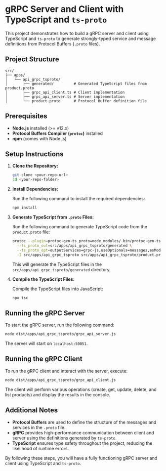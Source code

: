 # gRPC Server and Client with TypeScript and `ts-proto`

This project demonstrates how to build a gRPC server and client using TypeScript and `ts-proto` to generate strongly-typed service and message definitions from Protocol Buffers (`.proto` files).

## Project Structure

```
src/
├── apps/
│   └── api_grpc_tsproto/
│       ├── generated/         # Generated TypeScript files from product.proto
│       ├── grpc_api_client.ts # Client implementation
│       ├── grpc_api_server.ts # Server implementation
│       └── product.proto      # Protocol Buffer definition file
```

## Prerequisites

- **Node.js** installed (>= v12.x)
- **Protocol Buffers Compiler (`protoc`)** installed
- **npm** (comes with Node.js)

## Setup Instructions

1. **Clone the Repository:**

   ```bash
   git clone <your-repo-url>
   cd <your-repo-folder>
   ```

2. **Install Dependencies:**

   Run the following command to install the required dependencies:

   ```bash
   npm install
   ```

3. **Generate TypeScript from `.proto` Files:**

   Run the following command to generate TypeScript code from the `product.proto` file:

   ```bash
   protoc --plugin=protoc-gen-ts_proto=node_modules/.bin/protoc-gen-ts_proto \
     --ts_proto_out=src/apps/api_grpc_tsproto/generated \
     --ts_proto_opt=outputServices=grpc-js,useOptionals=messages,esModuleInterop=true \
     -I src/apps/api_grpc_tsproto src/apps/api_grpc_tsproto/product.proto
   ```

   This will generate the TypeScript files in the `src/apps/api_grpc_tsproto/generated` directory.

4. **Compile the TypeScript Files:**

   Compile the TypeScript files into JavaScript:

   ```bash
   npx tsc
   ```

## Running the gRPC Server

To start the gRPC server, run the following command:

```bash
node dist/apps/api_grpc_tsproto/grpc_api_server.js
```

The server will start on `localhost:50051`.

## Running the gRPC Client

To run the gRPC client and interact with the server, execute:

```bash
node dist/apps/api_grpc_tsproto/grpc_api_client.js
```

The client will perform various operations (create, get, update, delete, and list products) and display the results in the console.

## Additional Notes

- **Protocol Buffers** are used to define the structure of the messages and services in the `.proto` file.
- **gRPC** provides high-performance communication between client and server using the definitions generated by `ts-proto`.
- **TypeScript** ensures type safety throughout the project, reducing the likelihood of runtime errors.

By following these steps, you will have a fully functioning gRPC server and client using TypeScript and `ts-proto`.
